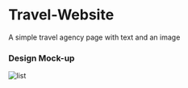 # Travel-Website
A simple travel agency page with text and an image

### Design Mock-up

![list](./images/mockup.png)
